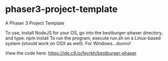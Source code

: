 # phaser3-project-template
A Phaser 3 Project Template

 To use, install NodeJS for your OS, go into the bestburger-phaser directory, and type: npm install
 To run the program, execute run.sh on a Linux-based system (should work on OSX as well). For Windows...dunno!
 
 View the code here:
 https://ide.c9.io/feyrkh/bestburger-phaser